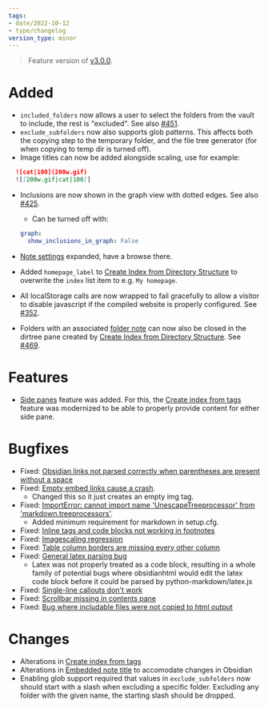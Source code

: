 ```yaml
---
tags:
- date/2022-10-12
- type/changelog
version_type: minor
---
```

   
> Feature version of [v3.0.0](../Changelog/v3.0.0.md).    
   
# Added   
   
- `included_folders` now allows a user to select the folders from the vault to include, the rest is "excluded". See also [#451](https://github.com/obsidian-html/obsidian-html/issues/451).   
- `exclude_subfolders`  now also supports glob patterns. This affects both the copying step to the temporary folder, and the file tree generator (for when copying to temp dir is turned off).   
- Image titles can now be added alongside scaling, use for example:   
``` md
  ![cat|100](200w.gif)
  ![[200w.gif|cat|100]]
```
   
   
  - Inclusions are now shown in the graph view with dotted edges. See also [#425](https://github.com/obsidian-html/obsidian-html/issues/425).   
	  - Can be turned off with:   
	  ``` yaml   
      graph:   
        show_inclusions_in_graph: False   
	  ```   
   
- [Note settings](../Configurations/Note%20settings/Note%20settings.md) expanded, have a browse there.   
- Added `homepage_label` to [Create Index from Directory Structure](../Configurations/Modes/Create%20Index%20from%20Directory%20Structure.md) to overwrite the `index` list item to e.g. `My homepage`.   
- All localStorage calls are now wrapped to fail gracefully to allow a visitor to disable javascript if the compiled website is properly configured. See [#352](https://github.com/obsidian-html/obsidian-html/issues/352).   
- Folders with an associated [folder note](../Configurations/Features/Folder%20Notes.md) can now also be closed in the dirtree pane created by [Create Index from Directory Structure](../Configurations/Modes/Create%20Index%20from%20Directory%20Structure.md). See [#469](https://github.com/obsidian-html/obsidian-html/issues/469).   
   
# Features   
   
- [Side panes](../Configurations/Features/Side%20panes.md) feature was added. For this, the [Create index from tags](../Configurations/Modes/Create%20index%20from%20tags.md) feature was modernized to be able to properly provide content for either side pane.   
   
   
# Bugfixes   
   
- Fixed: [Obsidian links not parsed correctly when parentheses are present without a space](https://github.com/obsidian-html/obsidian-html/issues/532)   
- Fixed: [Empty embed links cause a crash](https://github.com/obsidian-html/obsidian-html/issues/536).    
	- Changed this so it just creates an empty img tag.   
- Fixed: [ImportError: cannot import name 'UnescapeTreeprocessor' from 'markdown.treeprocessors'](https://github.com/obsidian-html/obsidian-html/issues/474).    
	- Added minimum requirement for markdown in setup.cfg.   
- Fixed: [Inline tags and code blocks not working in footnotes](https://github.com/obsidian-html/obsidian-html/issues/512)   
- Fixed: [Imagescaling regression](https://github.com/obsidian-html/obsidian-html/issues/515)   
- Fixed: [Table column borders are missing every other column](https://github.com/obsidian-html/obsidian-html/issues/511)   
- Fixed: [General latex parsing bug](https://github.com/obsidian-html/obsidian-html/issues/521)   
	- Latex was not properly treated as a code block, resulting in a whole family of potential bugs where obsidianhtml would edit the latex code block before it could be parsed by python-markdown/latex.js   
- Fixed: [Single-line callouts don't work](https://github.com/obsidian-html/obsidian-html/issues/488)   
- Fixed: [Scrollbar missing in contents pane](https://github.com/obsidian-html/obsidian-html/issues/496)   
- Fixed: [Bug where includable files were not copied to html output](https://github.com/obsidian-html/obsidian-html/issues/465)   
   
# Changes   
   
- Alterations in [Create index from tags](../Configurations/Modes/Create%20index%20from%20tags.md)   
- Alterations in [Embedded note title](../Configurations/Features/Embedded%20note%20title.md) to accomodate changes in Obsidian   
- Enabling glob support required that values in `exclude_subfolders`  now should start with a slash when excluding a specific folder. Excluding any folder with the given name, the starting slash should be dropped.